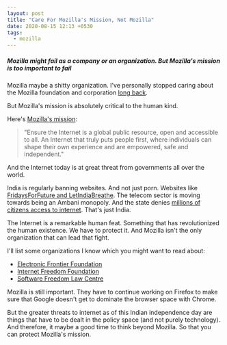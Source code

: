 ```yaml
---
layout: post
title: "Care For Mozilla's Mission, Not Mozilla"
date: 2020-08-15 12:13 +0530
tags:
  - mozilla
---
```


##### Mozilla might fail as a company or an organization. But Mozilla's mission is too important to fail #####


Mozilla maybe a shitty organization. I've personally stopped caring about the Mozilla foundation and corporation [long back](/why-no-mozilla/).

But Mozilla's mission is absolutely critical to the human kind.

Here's [Mozilla's mission](https://www.mozilla.org/mission/):

> "Ensure the Internet is a global public resource, open and accessible to all. An Internet that truly puts people first, where individuals can shape their own experience and are empowered, safe and independent."

And the Internet today is at great threat from governments all over the world.

India is regularly banning websites. And not just porn. Websites like [FridaysForFuture and LetIndiaBreathe](https://theprint.in/india/our-websites-blocked-say-3-environmental-groups-campaigning-against-contentious-draft-policy/460530/). The telecom sector is moving towards being an Ambani monopoly. And the state denies [millions of citizens access to internet](https://www.thekashmirmonitor.net/i-day-low-speed-2g-internet-shut-in-kashmir/). That's just India.

The Internet is a remarkable human feat. Something that has revolutionized the human existence. We have to protect it. And Mozilla isn't the only organization that can lead that fight.

I'll list some organizations I know which you might want to read about:

* [Electronic Frontier Foundation](https://www.eff.org/)
* [Internet Freedom Foundation](https://internetfreedom.in/)
* [Software Freedom Law Centre](https://sflc.in/)

Mozilla is still important. They have to continue working on Firefox to make sure that Google doesn't get to dominate the browser space with Chrome.

But the greater threats to internet as of this Indian independence day are things that have to be dealt in the policy space (and not purely technology). And therefore, it maybe a good time to think beyond Mozilla. So that you can protect Mozilla's mission.
